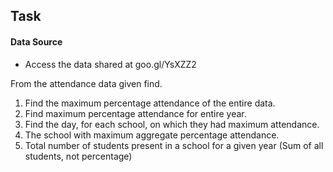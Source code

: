 ## Task
#### Data Source
- Access the data shared at goo.gl/YsXZZ2

From the attendance data given find.
1. Find the maximum percentage attendance of the entire data.
2. Find maximum percentage attendance for entire year.
3. Find the day, for each school, on which they had maximum attendance.
4. The school with maximum aggregate percentage attendance.
5. Total number of students present in a school for a given year (Sum of all students, not percentage)
